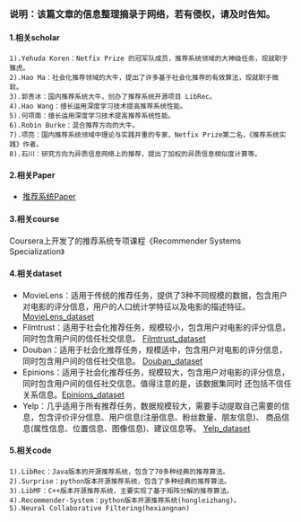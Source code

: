 ### 说明：该篇文章的信息整理摘录于网络，若有侵权，请及时告知。
#### 1.相关scholar
```
1).Yehuda Koren：Netfix Prize 的冠军队成员，推荐系统领域的大神级任务，现就职于雅虎。
2).Hao Ma：社会化推荐领域的大牛，提出了许多基于社会化推荐的有效算法，现就职于微软。
3).郭贵冰：国内推荐系统大牛，创办了推荐系统开源项目 LibRec。
4).Hao Wang：擅长运用深度学习技术提高推荐系统性能。
5).何项南：擅长运用深度学习技术提高推荐系统性能。
6).Robin Burke：混合推荐方向的大牛。
7).项亮：国内推荐系统领域中理论与实践并重的专家，Netfix Prize第二名，《推荐系统实践》作者。
8).石川：研究方向为异质信息网络上的推荐，提出了加权的异质信息相似度计算等。
```

#### 2.相关Paper
* <a href="https://github.com/hongleizhang/RSPapers" target="_blank">推荐系统Paper</a>

#### 3.相关course
Coursera上开发了的推荐系统专项课程《Recommender Systems Specialization》

#### 4.相关dataset
* MovieLens：适用于传统的推荐任务，提供了3种不同规模的数据，包含用户对电影的评分信息，用户的人口统计学特征以及电影的描述特征。
<a href="https://grouplens.org/datasets/movielens/" target="_blank">MovieLens_dataset</a>
* Filmtrust：适用于社会化推荐任务，规模较小，包含用户对电影的评分信息，同时包含用户间的信任社交信息。
<a href="https://www.librec.net/datasets/filmtrust.zip" target="_blank">Filmtrust_dataset</a>
* Douban：适用于社会化推荐任务，规模适中，包含用户对电影的评分信息，同时包含用户间的信任社交信息。
<a href="https://www.cse.cuhk.edu.hk/irwin.king.new/pub/data/douban" target="_blank">Douban_dataset</a>
* Epinions：适用于社会化推荐任务，规模较大，包含用户对电影的评分信息，同时包含用户间的信任社交信息。值得注意的是，该数据集同时
还包括不信任关系信息。<a href="https://www.trustlet.org/datasets/" target="_blank">Epinions_dataset</a>
* Yelp：几乎适用于所有推荐任务，数据规模较大，需要手动提取自己需要的信息，包含评价评分信息、用户信息(注册信息、粉丝数量、朋友信息)、
商品信息(属性信息、位置信息、图像信息)、建议信息等。
<a href="https://www.yelp.com/datasets/challenge" target="_blank">Yelp_dataset</a>

#### 5.相关code
```
1).LibRec：Java版本的开源推荐系统，包含了70多种经典的推荐算法。
2).Surprise：python版本开源推荐系统，包含了多种经典的推荐算法。
3).LibMF：C++版本开源推荐系统，主要实现了基于矩阵分解的推荐算法。
4).Recommender-System：python版本开源推荐系统(hongleizhang)。
5).Neural Collaborative Filtering(hexiangnan)
```
